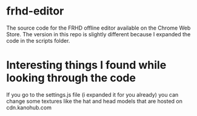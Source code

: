 # frhd-editor

The source code for the FRHD offline editor available on the Chrome Web Store. The version in this repo is slightly different because I expanded the code in the scripts folder.

# Interesting things I found while looking through the code

If you go to the settings.js file (i expanded it for you already) you can change some textures like the hat and head models that are hosted on cdn.kanohub.com
